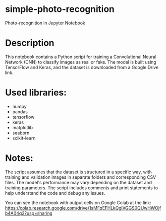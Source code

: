 # simple-photo-recognition
Photo-recognition in Jupyter Notebook

# Description
This notebook contains a Python script for training a Convolutional Neural Network (CNN) to classify images as real or fake. The model is built using TensorFlow and Keras, and the dataset is downloaded from a Google Drive link.

# Used libraries:
- numpy
- pandas
- tensorflow
- keras
- matplotlib
- seaborn
- scikit-learn

# Notes:
The script assumes that the dataset is structured in a specific way, with training and validation images in separate folders and corresponding CSV files.
The model's performance may vary depending on the dataset and training parameters.
The script includes comments and print statements to help understand the code and debug any issues.

You can see the notebook with output cells on Google Colab at the link:
https://colab.research.google.com/drive/1sMFqEFHLkQglVGGS0QUwHWOjfb4A04q2?usp=sharing
